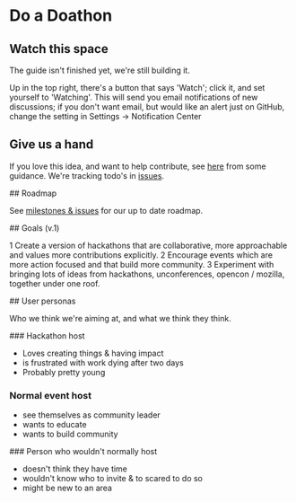 <!-- Note: This is for talking about the project itself & encouraging contribution. Index.md describes doathons -->

# Do a Doathon

## Watch this space
The guide isn't finished yet, we're still building it.

Up in the top right, there's a button that says 'Watch'; click it, and set yourself to 'Watching'. This will send you email notifications of new discussions; if you don't want email, but would like an alert just on GitHub, change the setting in Settings -> Notification Center

## Give us a hand

If you love this idea, and want to help contribute, see [here](https://github.com/sparcopen/do-a-doathon/blob/master/CONTRIBUTING.md) from some guidance. We're tracking todo's in [issues](https://github.com/sparcopen/do-a-doathon/issues).

## Roadmap

See [milestones & issues](https://github.com/sparcopen/do-a-doathon/issues) for our up to date roadmap.

## Goals (v.1)

1 Create a version of hackathons that are collaborative, more approachable and values more contributions explicitly.
2 Encourage events which are more action focused and that build more community.
3 Experiment with bringing lots of ideas from hackathons, unconferences, opencon / mozilla, together under one roof.

## User personas

Who we think we're aiming at, and what we think they think.

### Hackathon host

* Loves creating things & having impact
* is frustrated with work dying after two days
* Probably pretty young

### Normal event host

* see themselves as community leader
* wants to educate
* wants to build community

### Person who wouldn't normally host

* doesn't think they have time
* wouldn't know who to invite & to scared to do so
* might be new to an area
